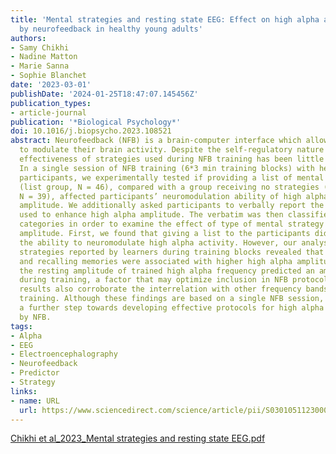 ```yaml
---
title: 'Mental strategies and resting state EEG: Effect on high alpha amplitude modulation
  by neurofeedback in healthy young adults'
authors:
- Samy Chikhi
- Nadine Matton
- Marie Sanna
- Sophie Blanchet
date: '2023-03-01'
publishDate: '2024-01-25T18:47:07.145456Z'
publication_types:
- article-journal
publication: '*Biological Psychology*'
doi: 10.1016/j.biopsycho.2023.108521
abstract: Neurofeedback (NFB) is a brain-computer interface which allows individuals
  to modulate their brain activity. Despite the self-regulatory nature of NFB, the
  effectiveness of strategies used during NFB training has been little investigated.
  In a single session of NFB training (6*3 min training blocks) with healthy young
  participants, we experimentally tested if providing a list of mental strategies
  (list group, N = 46), compared with a group receiving no strategies (no list group,
  N = 39), affected participants’ neuromodulation ability of high alpha (10–12 Hz)
  amplitude. We additionally asked participants to verbally report the mental strategies
  used to enhance high alpha amplitude. The verbatim was then classified in pre-established
  categories in order to examine the effect of type of mental strategy on high alpha
  amplitude. First, we found that giving a list to the participants did not promote
  the ability to neuromodulate high alpha activity. However, our analysis of the specific
  strategies reported by learners during training blocks revealed that cognitive effort
  and recalling memories were associated with higher high alpha amplitude. Furthermore,
  the resting amplitude of trained high alpha frequency predicted an amplitude increase
  during training, a factor that may optimize inclusion in NFB protocols. The present
  results also corroborate the interrelation with other frequency bands during NFB
  training. Although these findings are based on a single NFB session, our study represents
  a further step towards developing effective protocols for high alpha neuromodulation
  by NFB.
tags:
- Alpha
- EEG
- Electroencephalography
- Neurofeedback
- Predictor
- Strategy
links:
- name: URL
  url: https://www.sciencedirect.com/science/article/pii/S0301051123000388
---
```

[Chikhi et al_2023_Mental strategies and resting state EEG.pdf](https://github.com/SamyChikhi/SamyChikhi.github.io/files/14056837/Chikhi.et.al_2023_Mental.strategies.and.resting.state.EEG.pdf)
